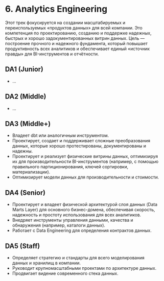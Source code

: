 # 6. Analytics Engineering

Этот трек фокусируется на создании масштабируемых и переиспользуемых «продуктов данных» для всей компании. Это компетенция по проектированию, созданию и поддержке надежных, быстрых и хорошо задокументированных витрин данных. Цель — построение прочного и надежного фундамента, который повышает продуктивность всех аналитиков и обеспечивает единый «источник правды» для BI-инструментов и отчётности.

## DA1 (Junior)
- ...

## DA2 (Middle)
- ...

## DA3 (Middle+)
- Владеет dbt или аналогичным инструментом.
- Проектирует, создает и поддерживает сложные преобразования данных, которые хорошо протестированы, документированы и надежны.
- Проектирует и реализует физические витрины данных, оптимизируя их для производительности BI-инструментов (например, с помощью правильного партиционирования, ключей сортировки, материализации).
- Оптимизирует модели данных для производительности и стоимости.

## DA4 (Senior)
- Проектирует и владеет физической архитектурой слоя данных (Data Marts Layer) для основного бизнес-домена, обеспечивая скорость, надежность и простоту использования для всех аналитиков.
- Внедряет инструменты управления данными, качества и обнаружения (например, каталоги данных).
- Работает с Data Engineering для определения контрактов данных.

## DA5 (Staff)
- Определяет стратегию и стандарты для всего моделирования данных и хранилищ в компании.
- Руководит крупномасштабными проектами по архитектуре данных.
- Продвигает видение современного стека данных. 